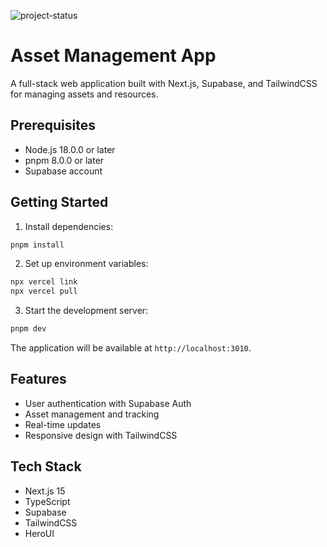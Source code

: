 ![project‑status](https://img.shields.io/badge/project--status-work--in--progress-orange)<!--  [oai_citation_attribution:0‡Shields.io | Shields.io](https://img.shields.io/badge/project--status-work--in--progress-orange?utm_source=chatgpt.com) -->

# Asset Management App

A full-stack web application built with Next.js, Supabase, and TailwindCSS for managing assets and resources.

## Prerequisites

- Node.js 18.0.0 or later
- pnpm 8.0.0 or later
- Supabase account

## Getting Started

1. Install dependencies:
```bash
pnpm install
```

2. Set up environment variables:
```bash
npx vercel link
npx vercel pull
```

3. Start the development server:
```bash
pnpm dev
```

The application will be available at `http://localhost:3010`.

## Features

- User authentication with Supabase Auth
- Asset management and tracking
- Real-time updates
- Responsive design with TailwindCSS

## Tech Stack

- Next.js 15
- TypeScript
- Supabase
- TailwindCSS
- HeroUI
